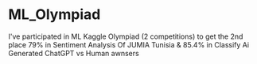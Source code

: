 # ML_Olympiad
I've participated in ML Kaggle Olympiad (2 competitions) to get the 2nd place 79% in Sentiment Analysis Of JUMIA Tunisia & 85.4% in Classify Ai Generated ChatGPT vs Human awnsers

